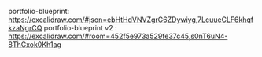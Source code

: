 portfolio-blueprint: https://excalidraw.com/#json=ebHtHdVNVZgrG6ZDywiyg,7LcuueCLF6khqfkzaNgrCQ
portfolio-blueprint v2 : https://excalidraw.com/#room=452f5e973a529fe37c45,s0nT6uN4-8ThCxok0Kh1ag